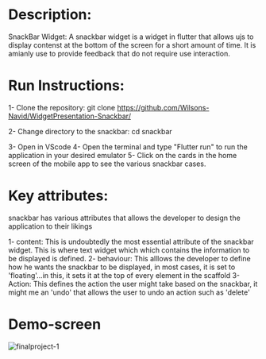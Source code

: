 # Description:
SnackBar Widget: A snackbar widget is a widget in flutter that allows ujs to display contenst at the bottom of the screen for a short amount of time. It is amianly use to provide feedback that do not require use interaction.

# Run Instructions:

1- Clone the repository: git clone https://github.com/Wilsons-Navid/WidgetPresentation-Snackbar/  

2- Change directory to the snackbar: cd snackbar  

3- Open in VScode 
4- Open the terminal and type "Flutter run" to run the application in your desired emulator
5- Click on the cards in the  home screen of the mobile app  to see the various snackbar cases.

# Key attributes:
snackbar has various attributes that allows the developer to design the application to their likings

1- content: This is undoubtedly the most essential attribute of the snackbar widget. This is where text widget which which contains the information to be displayed is defined.
2- behaviour: This alllows the developer to  define how he wants the snackbar to be displayed, in most cases, it is set to 'floating'...in this, it sets it at the top of every element in the scaffold
3- Action: This defines the action the user might take based on the snackbar, it might me  an 'undo' that allows the user to undo an action such as 'delete'

# Demo-screen
![finalproject-1](https://github.com/user-attachments/assets/af902e10-c983-4167-b1d9-0ebbb5a1304f)
